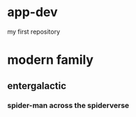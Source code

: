 # app-dev
my first repository
# modern family
## entergalactic
### spider-man across the spiderverse
